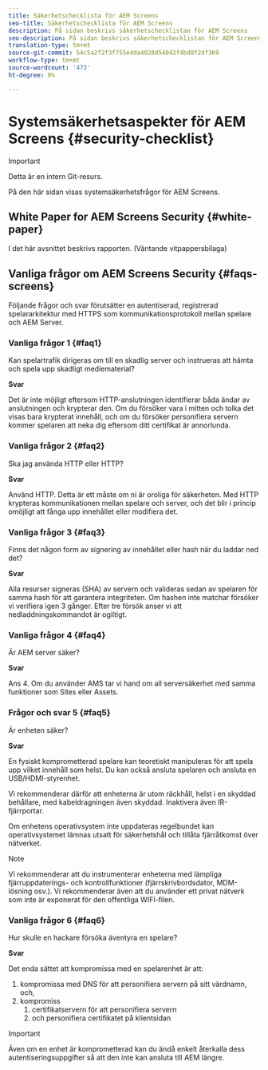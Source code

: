 ```yaml
---
title: Säkerhetschecklista för AEM Screens
seo-title: Säkerhetschecklista för AEM Screens
description: På sidan beskrivs säkerhetschecklistan för AEM Screens
seo-description: På sidan beskrivs säkerhetschecklistan för AEM Screens
translation-type: tm+mt
source-git-commit: 54c5a2f2f3f755e4da4028d54042f4bd8f2df369
workflow-type: tm+mt
source-wordcount: '473'
ht-degree: 0%

---
```



# Systemsäkerhetsaspekter för AEM Screens {#security-checklist}

>[!IMPORTANT]
>Detta är en intern Git-resurs.

På den här sidan visas systemsäkerhetsfrågor för AEM Screens.


## White Paper for AEM Screens Security {#white-paper}

I det här avsnittet beskrivs rapporten. (Väntande vitpappersbilaga)


## Vanliga frågor om AEM Screens Security {#faqs-screens}

Följande frågor och svar förutsätter en autentiserad, registrerad spelararkitektur med HTTPS som kommunikationsprotokoll mellan spelare och AEM Server.

### Vanliga frågor 1 {#faq1}

Kan spelartrafik dirigeras om till en skadlig server och instrueras att hämta och spela upp skadligt mediematerial?

**Svar**

Det är inte möjligt eftersom HTTP-anslutningen identifierar båda ändar av anslutningen och krypterar den. Om du försöker vara i mitten och tolka det visas bara krypterat innehåll, och om du försöker personifiera servern kommer spelaren att neka dig eftersom ditt certifikat är annorlunda.


### Vanliga frågor 2 {#faq2}

Ska jag använda HTTP eller HTTP?

**Svar**

Använd HTTP. Detta är ett måste om ni är oroliga för säkerheten. Med HTTP krypteras kommunikationen mellan spelare och server, och det blir i princip omöjligt att fånga upp innehållet eller modifiera det.


### Vanliga frågor 3 {#faq3}

Finns det någon form av signering av innehållet eller hash när du laddar ned det?

**Svar**

Alla resurser signeras (SHA) av servern och valideras sedan av spelaren för samma hash för att garantera integriteten.
Om hashen inte matchar försöker vi verifiera igen 3 gånger. Efter tre försök anser vi att nedladdningskommandot är ogiltigt.


### Vanliga frågor 4 {#faq4}

Är AEM server säker?

**Svar**

Ans 4. Om du använder AMS tar vi hand om all serversäkerhet med samma funktioner som Sites eller Assets.


### Frågor och svar 5 {#faq5}

Är enheten säker?

**Svar**

En fysiskt komprometterad spelare kan teoretiskt manipuleras för att spela upp vilket innehåll som helst. Du kan också ansluta spelaren och ansluta en USB/HDMI-styrenhet.

Vi rekommenderar därför att enheterna är utom räckhåll, helst i en skyddad behållare, med kabeldragningen även skyddad. Inaktivera även IR-fjärrportar.

Om enhetens operativsystem inte uppdateras regelbundet kan operativsystemet lämnas utsatt för säkerhetshål och tillåta fjärråtkomst över nätverket.

>[!NOTE]
>
>Vi rekommenderar att du instrumenterar enheterna med lämpliga fjärruppdaterings- och kontrollfunktioner (fjärrskrivbordsdator, MDM-lösning osv.). Vi rekommenderar även att du använder ett privat nätverk som inte är exponerat för den offentliga WIFI-filen.


### Vanliga frågor 6 {#faq6}

Hur skulle en hackare försöka äventyra en spelare?

**Svar**

Det enda sättet att kompromissa med en spelarenhet är att:

1. kompromissa med DNS för att personifiera servern på sitt värdnamn, och,
1. kompromiss
   1. certifikatservern för att personifiera servern
   1. och personifiera certifikatet på klientsidan

>[!IMPORTANT]
>Även om en enhet är komprometterad kan du ändå enkelt återkalla dess autentiseringsuppgifter så att den inte kan ansluta till AEM längre.





